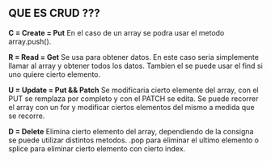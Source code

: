 ## QUE ES CRUD ???

**C = Create = Put**
En el caso de un array se podra usar el metodo array.push().

**R = Read = Get**
Se usa para obtener datos. En este caso seria simplemente llamar al array y obtener todos los datos.
Tambien el se puede usar el find si uno quiere cierto elemento.

**U = Update = Put && Patch**
Se modificaria cierto elemente del array, con el PUT se remplaza por completo y con el PATCH se edita.
Se puede recorrer el array con un for y modificar ciertos elementos del mismo a medida que se recorre.

**D = Delete**
Elimina cierto elemento del array, dependiendo de la consigna se puede utilizar distintos metodos.
.pop para eliminar el ultimo elemento o splice para eliminar cierto elemento con cierto index.

